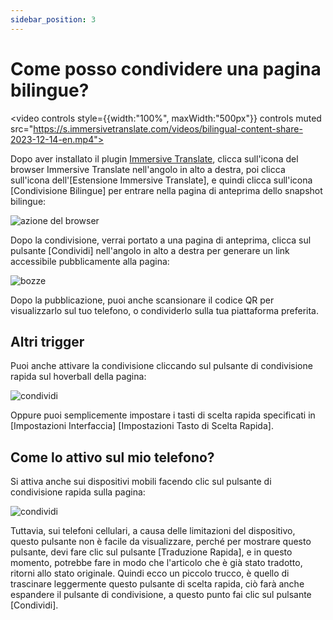 ```yaml
---
sidebar_position: 3
---
```


# Come posso condividere una pagina bilingue?

<video
controls style={{width:"100%", maxWidth:"500px"}}
controls
muted
src="https://s.immersivetranslate.com/videos/bilingual-content-share-2023-12-14-en.mp4"></video>

Dopo aver installato il plugin [Immersive Translate](https://immersivetranslate.com/en), clicca sull'icona del browser Immersive Translate nell'angolo in alto a destra, poi clicca sull'icona dell'[Estensione Immersive Translate], e quindi clicca sull'icona [Condivisione Bilingue] per entrare nella pagina di anteprima dello snapshot bilingue:

<img src="https://s.immersivetranslate.com/assets/20240119shareBilingualPage_1.jpg" alt="azione del browser" />

Dopo la condivisione, verrai portato a una pagina di anteprima, clicca sul pulsante [Condividi] nell'angolo in alto a destra per generare un link accessibile pubblicamente alla pagina:

<img src="https://s.immersivetranslate.com/assets/20240119shareBilingualPage_2.jpg" alt="bozze" />

Dopo la pubblicazione, puoi anche scansionare il codice QR per visualizzarlo sul tuo telefono, o condividerlo sulla tua piattaforma preferita.

## Altri trigger

Puoi anche attivare la condivisione cliccando sul pulsante di condivisione rapida sul hoverball della pagina:

<img src="https://s.immersivetranslate.com/assets/20240119shareBilingualPage_1.jpg" alt="condividi" />

Oppure puoi semplicemente impostare i tasti di scelta rapida specificati in [Impostazioni Interfaccia] [Impostazioni Tasto di Scelta Rapida].

## Come lo attivo sul mio telefono?

Si attiva anche sui dispositivi mobili facendo clic sul pulsante di condivisione rapida sulla pagina:

<img src="https://s.immersivetranslate.com/assets/20240119shareBilingualPage_1.jpg" alt="condividi" />

Tuttavia, sui telefoni cellulari, a causa delle limitazioni del dispositivo, questo pulsante non è facile da visualizzare, perché per mostrare questo pulsante, devi fare clic sul pulsante [Traduzione Rapida], e in questo momento, potrebbe fare in modo che l'articolo che è già stato tradotto, ritorni allo stato originale. Quindi ecco un piccolo trucco, è quello di trascinare leggermente questo pulsante di scelta rapida, ciò farà anche espandere il pulsante di condivisione, a questo punto fai clic sul pulsante [Condividi].
